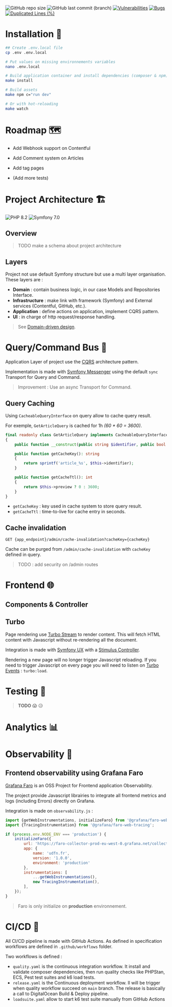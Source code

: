 ![GitHub repo size](https://img.shields.io/github/repo-size/adrien-chinour/blog)
![GitHub last commit (branch)](https://img.shields.io/github/last-commit/adrien-chinour/blog/main)
[![Vulnerabilities](https://sonarcloud.io/api/project_badges/measure?project=adrien-chinour_blog&metric=vulnerabilities)](https://sonarcloud.io/summary/new_code?id=adrien-chinour_blog)
[![Bugs](https://sonarcloud.io/api/project_badges/measure?project=adrien-chinour_blog&metric=bugs)](https://sonarcloud.io/summary/new_code?id=adrien-chinour_blog)
[![Duplicated Lines (%)](https://sonarcloud.io/api/project_badges/measure?project=adrien-chinour_blog&metric=duplicated_lines_density)](https://sonarcloud.io/summary/new_code?id=adrien-chinour_blog)

# Installation 🔧

```sh
## Create .env.local file
cp .env .env.local

# Put values on missing environnements variables
nano .env.local

# Build application container and install dependencies (composer & npm)
make install

# Build assets
make npm c="run dev"

# Or with hot-reloading
make watch
```

# Roadmap 🗺️

- Add Webhook support on Contentful
- Add Comment system on Articles
- Add tag pages

- (Add more tests)

# Project Architecture 🏗️

![PHP 8.2](https://img.shields.io/badge/php_8.2-brightgreen?logo=php&logoColor=white)
![Symfony 7.0](https://img.shields.io/badge/Symfony_7.0-brightgreen?logo=symfony)

## Overview

> TODO make a schema about project architecture

## Layers

Project not use default Symfony structure but use a multi layer organisation. These layers are :

- **Domain** : contain business logic, in our case Models and Repositories Interface.
- **Infrastructure** : make link with framework (Symfony) and External services (Contentful, GitHub, etc.).
- **Application** : define actions on application, implement CQRS pattern.
- **UI** : in charge of http request/response handling.

> See [Domain-driven design](https://en.wikipedia.org/wiki/Domain-driven_design).

# Query/Command Bus 🚌

Application Layer of project use the [CQRS](https://en.wikipedia.org/wiki/Command_Query_Responsibility_Segregation)
architecture pattern.

Implementation is made with [Symfony Messenger](https://symfony.com/doc/current/components/messenger.html) using the
default `sync` Transport for Query and Command.

> Improvement : Use an async Transport for Command.

## Query Caching

Using `CacheableQueryInterface` on query allow to cache query result.

For exemple, `GetArticleQuery` is cached for 1h _(60 * 60 = 3600)_.

```php
final readonly class GetArticleQuery implements CacheableQueryInterface
{
    public function __construct(public string $identifier, public bool $preview = false) {}

    public function getCacheKey(): string
    {
        return sprintf('article_%s', $this->identifier);
    }

    public function getCacheTtl(): int
    {
        return $this->preview ? 0 : 3600;
    }
}
```

- `getCacheKey` : key used in cache system to store query result.
- `getCacheTtl` : time-to-live for cache entry in seconds.

## Cache invalidation

```http request
GET {app_endpoint}/admin/cache-invalidation?cacheKey={cacheKey}
```

Cache can be purged from `/admin/cache-invalidation` with `cacheKey` defined in query.

> TODO : add security on /admin routes

# Frontend 🌐

## Components & Controller

## Turbo

Page rendering use [Turbo Stream](https://turbo.hotwired.dev/handbook/streams) to render content. This will
fetch HTML content with Javascript without re-rendering all the document.

Integration is made with [Symfony UX](https://ux.symfony.com/turbo) with
a [Stimulus Controller](https://stimulus.hotwired.dev/).

Rendering a new page will no longer trigger Javascript reloading. If you need to trigger Javascript on every page you
will need to listen
on [Turbo Events](https://turbo.hotwired.dev/handbook/building#observing-navigation-events) : `turbo:load`.

# Testing 🧪

> **TODO** 😱 😥

# Analytics 📊

# Observability 🔭

## Frontend observability using Grafana Faro

[Grafana Faro](https://grafana.com/oss/faro/) is an OSS Project for Frontend application Observability.

The project provide Javascript librairies to integrate all frontend metrics and logs (including Errors) directly on
Grafana.

Integration is made on `observability.js` :

```js
import {getWebInstrumentations, initializeFaro} from '@grafana/faro-web-sdk';
import {TracingInstrumentation} from '@grafana/faro-web-tracing';

if (process.env.NODE_ENV === 'production') {
    initializeFaro({
        url: 'https://faro-collector-prod-eu-west-0.grafana.net/collect/9689c3ba5a20d52b36dec6a5da24f8eb',
        app: {
            name: 'udfn.fr',
            version: '1.0.0',
            environment: 'production'
        },
        instrumentations: [
            ...getWebInstrumentations(),
            new TracingInstrumentation(),
        ],
    });
}
```

> Faro is only initialize on **production** environnement.

# CI/CD ‍🔄

All CI/CD pipeline is made with GitHub Actions. As defined in specification workflows are defined in `.github/workflows`
folder.

Two workflows is defined :

- `quality.yaml` is the continuous integration workflow. It install and validate composer dependencies, then run quality
  checks like PHPStan, ECS, Pest test suites and k6 load tests.
- `release.yaml` is the Continuous deployment workflow. Il will be trigger when quality workflow succeed on `main`
  branch. The release is basically a call to DigitalOcean Build & Deploy pipeline.
- `loadsuite.yaml` allow to start k6 test suite manually from GitHub Actions
